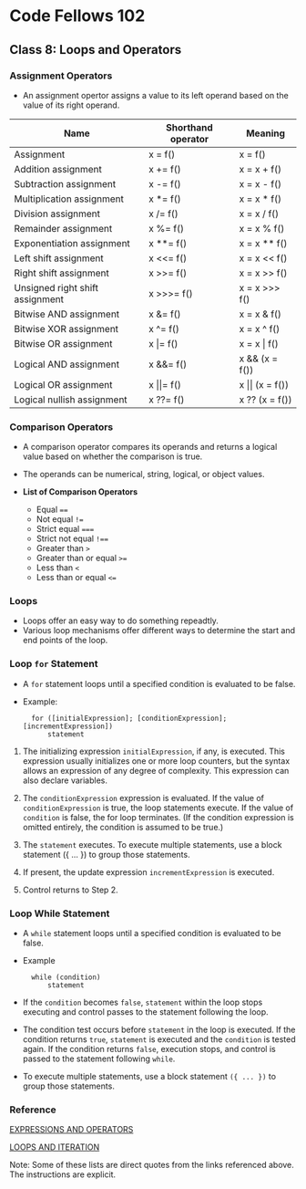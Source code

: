 # Code Fellows 102

## Class 8: Loops and Operators

### Assignment Operators

- An assignment opertor assigns a value to its left operand based on the value of its right operand.

| Name                            | Shorthand operator | Meaning          |
|---------------------------------|--------------------|------------------|
| Assignment                      | x = f()            | x = f()          |
| Addition assignment             | x += f()           | x = x + f()      |
| Subtraction assignment          | x -= f()           | x = x - f()      |
| Multiplication assignment       | x *= f()           | x = x * f()      |
| Division assignment             | x /= f()           | x = x / f()      |
| Remainder assignment            | x %= f()           | x = x % f()      |
| Exponentiation assignment       | x **= f()          | x = x ** f()     |
| Left shift assignment           | x <<= f()          | x = x << f()     |
| Right shift assignment          | x >>= f()          | x = x >> f()     |
| Unsigned right shift assignment | x >>>= f()         | x = x >>> f()    |
| Bitwise AND assignment          | x &= f()           | x = x & f()      |
| Bitwise XOR assignment          | x ^= f()           | x = x ^ f()      |
| Bitwise OR assignment           | x \|= f()          | x = x \| f()     |
| Logical AND assignment          | x &&= f()          | x && (x = f())   |
| Logical OR assignment           | x \|\|= f()        | x \|\| (x = f()) |
| Logical nullish assignment      | x ??= f()          | x ?? (x = f())   |

### Comparison Operators

- A comparison operator compares its operands and returns a logical value based on whether the comparison is true.
- The operands can be numerical, string, logical, or object values.

- **List of Comparison Operators**

  - Equal `==`
  - Not equal `!=`
  - Strict equal `===`
  - Strict not equal `!==`
  - Greater than `>`
  - Greater than or equal `>=`
  - Less than `<`
  - Less than or equal `<=`

### Loops

- Loops offer an easy way to do something repeadtly.
- Various loop mechanisms offer different ways to determine the start and end points of the loop.

### Loop `for` Statement

- A `for` statement loops until a specified condition is evaluated to be false.

- Example:

        for ([initialExpression]; [conditionExpression]; [incrementExpression])
            statement

1. The initializing expression `initialExpression`, if any, is executed. This expression usually initializes one or more loop counters, but the syntax allows an expression of any degree of complexity. This expression can also declare variables.

2. The `conditionExpression` expression is evaluated. If the value of `conditionExpression` is true, the loop statements execute. If the value of `condition` is false, the for loop terminates. (If the condition expression is omitted entirely, the condition is assumed to be true.)

3. The `statement` executes. To execute multiple statements, use a block statement ({ ... }) to group those statements.

4. If present, the update expression `incrementExpression` is executed.

5. Control returns to Step 2.

### Loop While Statement

- A `while` statement loops until a specified condition is evaluated to be false.

- Example

        while (condition)
            statement

- If the `condition` becomes `false`, `statement` within the loop stops executing and control passes to the statement following the loop.

- The condition test occurs before `statement` in the loop is executed. If the condition returns `true`, `statement` is executed and the `condition` is tested again. If the condition returns `false`, execution stops, and control is passed to the statement following `while`.

- To execute multiple statements, use a block statement `({ ... })` to group those statements.

### Reference

[EXPRESSIONS AND OPERATORS](https://developer.mozilla.org/en-US/docs/Web/JavaScript/Guide/Expressions_and_Operators)

[LOOPS AND ITERATION](https://developer.mozilla.org/en-US/docs/Web/JavaScript/Guide/Loops_and_iteration)

Note: Some of these lists are direct quotes from the links referenced above. The instructions are explicit.
